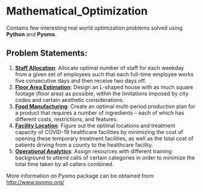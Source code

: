 # Mathematical_Optimization

Contains few interesting real world optimization problems solved using **Python** and **Pyomo**.

## Problem Statements:
1. **[Staff Allocation](https://github.com/sameer97/Mathematical_Optimization/blob/main/Staff_Allocation.ipynb)**: Allocate optimal number of staff for each weekday from a given set of employees such that each full-time employee works five consecutive days and then receive two days off.
2. **[Floor Area Estimation](https://github.com/sameer97/Mathematical_Optimization/blob/main/FloorArea_Estimation.ipynb)**: Design an L-shaped house with as much square footage (floor area) as possible, within the limitations imposed by city codes and certain aesthetic considerations.
3. **[Food Manufacturing](https://github.com/sameer97/Mathematical_Optimization/blob/main/Food_Manufacturing.ipynb)**: Create an optimal multi-period production plan for a product that requires a number of ingredients – each of which has different costs, restrictions, and features.
4. **[Facility Location](https://github.com/sameer97/Mathematical_Optimization/blob/main/Facility_Location.ipynb)**: Figure out the optimal locations and treatment capacity of COVID-19 healthcare facilities by minimizing the cost of opening these temporary treatment facilities, as well as the total cost of patients driving from a county to the healthcare facility.
5. **[Operational Analytics](https://github.com/sameer97/Mathematical_Optimization/blob/main/Operations_Analytics.ipynb)**: Assign resources with different training background to attend calls of certain categories in order to minimize the total time taken by all callers combined.

More information on Pyomo package can be obtained from:
http://www.pyomo.org/
